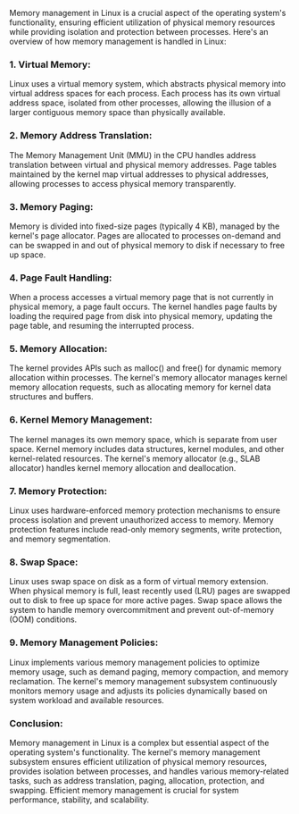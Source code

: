 Memory management in Linux is a crucial aspect of the operating system's functionality, ensuring efficient utilization of physical memory resources while providing isolation and protection between processes. Here's an overview of how memory management is handled in Linux:

### 1. Virtual Memory:
Linux uses a virtual memory system, which abstracts physical memory into virtual address spaces for each process.
Each process has its own virtual address space, isolated from other processes, allowing the illusion of a larger contiguous memory space than physically available.

### 2. Memory Address Translation:
The Memory Management Unit (MMU) in the CPU handles address translation between virtual and physical memory addresses.
Page tables maintained by the kernel map virtual addresses to physical addresses, allowing processes to access physical memory transparently.

### 3. Memory Paging:
Memory is divided into fixed-size pages (typically 4 KB), managed by the kernel's page allocator.
Pages are allocated to processes on-demand and can be swapped in and out of physical memory to disk if necessary to free up space.

### 4. Page Fault Handling:
When a process accesses a virtual memory page that is not currently in physical memory, a page fault occurs.
The kernel handles page faults by loading the required page from disk into physical memory, updating the page table, and resuming the interrupted process.

### 5. Memory Allocation:
The kernel provides APIs such as malloc() and free() for dynamic memory allocation within processes.
The kernel's memory allocator manages kernel memory allocation requests, such as allocating memory for kernel data structures and buffers.

### 6. Kernel Memory Management:
The kernel manages its own memory space, which is separate from user space.
Kernel memory includes data structures, kernel modules, and other kernel-related resources.
The kernel's memory allocator (e.g., SLAB allocator) handles kernel memory allocation and deallocation.

### 7. Memory Protection:
Linux uses hardware-enforced memory protection mechanisms to ensure process isolation and prevent unauthorized access to memory.
Memory protection features include read-only memory segments, write protection, and memory segmentation.

### 8. Swap Space:
Linux uses swap space on disk as a form of virtual memory extension.
When physical memory is full, least recently used (LRU) pages are swapped out to disk to free up space for more active pages.
Swap space allows the system to handle memory overcommitment and prevent out-of-memory (OOM) conditions.

### 9. Memory Management Policies:
Linux implements various memory management policies to optimize memory usage, such as demand paging, memory compaction, and memory reclamation.
The kernel's memory management subsystem continuously monitors memory usage and adjusts its policies dynamically based on system workload and available resources.

### Conclusion:
Memory management in Linux is a complex but essential aspect of the operating system's functionality. The kernel's memory management subsystem ensures efficient utilization of physical memory resources, provides isolation between processes, and handles various memory-related tasks, such as address translation, paging, allocation, protection, and swapping. Efficient memory management is crucial for system performance, stability, and scalability.







